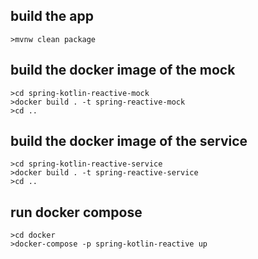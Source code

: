 ## build the app
```
>mvnw clean package
```
## build the docker image of the mock
```
>cd spring-kotlin-reactive-mock
>docker build . -t spring-reactive-mock
>cd ..
```
## build the docker image of the service
```
>cd spring-kotlin-reactive-service
>docker build . -t spring-reactive-service
>cd ..
```
## run docker compose
```
>cd docker
>docker-compose -p spring-kotlin-reactive up
```